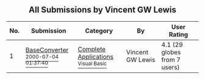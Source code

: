 ﻿<div align="center">

## All Submissions by Vincent GW Lewis

</div>

No.  | Submission | Category | By   | User Rating
---- | ---------- | -------- | ---- | -----------
1 | [BaseConverter<br /><sup>2000-07-04 01:37:40</sup>](https://github.com/Planet-Source-Code/vincent-gw-lewis-baseconverter__1-9491) | [Complete Applications<br /><sup>Visual Basic</sup>](../ByCategory/complete-applications__1-27.md) | Vincent GW Lewis | 4.1 (29 globes from 7 users)
